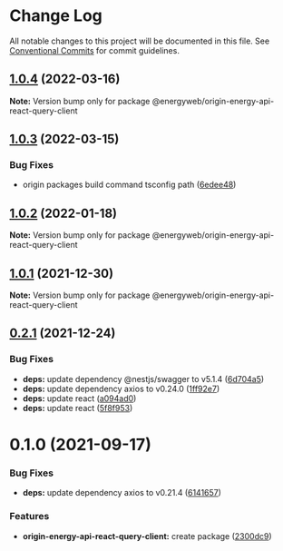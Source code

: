 # Change Log

All notable changes to this project will be documented in this file.
See [Conventional Commits](https://conventionalcommits.org) for commit guidelines.

## [1.0.4](https://github.com/energywebfoundation/origin/compare/@energyweb/origin-energy-api-react-query-client@1.0.3...@energyweb/origin-energy-api-react-query-client@1.0.4) (2022-03-16)

**Note:** Version bump only for package @energyweb/origin-energy-api-react-query-client





## [1.0.3](https://github.com/energywebfoundation/origin/compare/@energyweb/origin-energy-api-react-query-client@1.0.2...@energyweb/origin-energy-api-react-query-client@1.0.3) (2022-03-15)


### Bug Fixes

* origin packages build command tsconfig path ([6edee48](https://github.com/energywebfoundation/origin/commit/6edee483e61102f14015a9c1b1b6df4f607e25c9))





## [1.0.2](https://github.com/energywebfoundation/origin/compare/@energyweb/origin-energy-api-react-query-client@1.0.1...@energyweb/origin-energy-api-react-query-client@1.0.2) (2022-01-18)

**Note:** Version bump only for package @energyweb/origin-energy-api-react-query-client





## [1.0.1](https://github.com/energywebfoundation/origin/compare/@energyweb/origin-energy-api-react-query-client@0.2.1...@energyweb/origin-energy-api-react-query-client@1.0.1) (2021-12-30)

**Note:** Version bump only for package @energyweb/origin-energy-api-react-query-client





## [0.2.1](https://github.com/energywebfoundation/origin/compare/@energyweb/origin-energy-api-react-query-client@0.1.0...@energyweb/origin-energy-api-react-query-client@0.2.1) (2021-12-24)


### Bug Fixes

* **deps:** update dependency @nestjs/swagger to v5.1.4 ([6d704a5](https://github.com/energywebfoundation/origin/commit/6d704a56e59550e9076cbf42151045e29579ef88))
* **deps:** update dependency axios to v0.24.0 ([1ff92e7](https://github.com/energywebfoundation/origin/commit/1ff92e7297ff0bcdb54704b327f1e3d719e9e029))
* **deps:** update react ([a094ad0](https://github.com/energywebfoundation/origin/commit/a094ad0b0e6b36a609efd098f05b82994fcd4084))
* **deps:** update react ([5f8f953](https://github.com/energywebfoundation/origin/commit/5f8f953a4390838c684c390ee3977288defba341))





# 0.1.0 (2021-09-17)


### Bug Fixes

* **deps:** update dependency axios to v0.21.4 ([6141657](https://github.com/energywebfoundation/origin/commit/6141657651a0212d45a6d09511916d4a247aeb25))


### Features

* **origin-energy-api-react-query-client:** create package ([2300dc9](https://github.com/energywebfoundation/origin/commit/2300dc97e8cc140b8b9fe8eeea106c4bcf3fc4ad))
